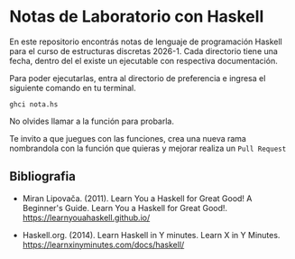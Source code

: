 # Notas de Laboratorio con Haskell

En este repositorio encontrás notas de lenguaje de programación Haskell para el curso de estructuras discretas 2026-1.
Cada directorio tiene una fecha, dentro del el existe un ejecutable con respectiva documentación. 

Para poder ejecutarlas, entra al directorio de preferencia e ingresa el siguiente comando en tu terminal.

`ghci nota.hs`

No olvides llamar a la función para probarla.

Te invito a que juegues con las funciones, crea una nueva rama nombrandola con la función que quieras y mejorar realiza un `Pull Request`


## Bibliografia 
- Miran Lipovača. (2011). Learn You a Haskell for Great Good! A Beginner's Guide. Learn You a Haskell for Great Good!. 
https://learnyouahaskell.github.io/

- Haskell.org. (2014). Learn Haskell in Y minutes. Learn X in Y Minutes. https://learnxinyminutes.com/docs/haskell/
